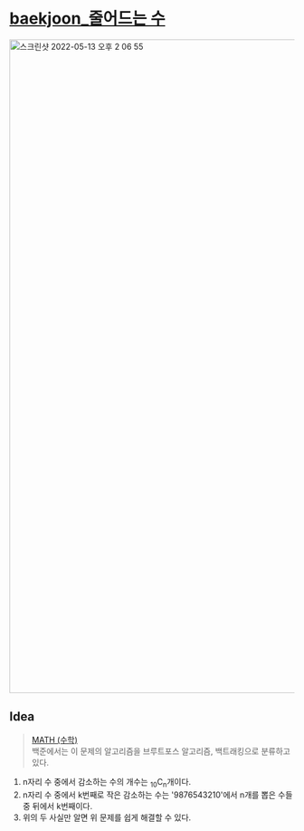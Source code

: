 # [baekjoon_줄어드는 수](https://www.acmicpc.net/problem/1174)   

<img width="1154" alt="스크린샷 2022-05-13 오후 2 06 55" src="https://user-images.githubusercontent.com/87896466/168214920-534abbdd-c55d-438a-b271-7ba1b7433336.png">

## Idea   
>  <a href="/Notes/수학" target="_blank">MATH (수학)</a>   
>  백준에서는 이 문제의 알고리즘을 브루트포스 알고리즘, 백트래킹으로 분류하고 있다.

1. n자리 수 중에서 감소하는 수의 개수는 <sub>10</sub>C<sub>n</sub>개이다.
2. n자리 수 중에서 k번째로 작은 감소하는 수는 '9876543210'에서 n개를 뽑은 수들 중 뒤에서 k번째이다.
3. 위의 두 사실만 알면 위 문제를 쉽게 해결할 수 있다.
